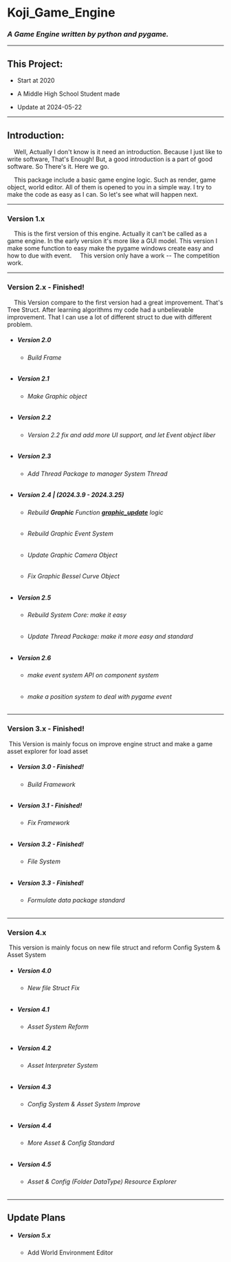 # Koji_Game_Engine

### *A Game Engine written by python and pygame.*

---

## This Project:

- Start at 2020

- A Middle High School Student made

- Update at 2024-05-22

---

## Introduction:

    Well, Actually I don't know is it need an introduction. Because I just like to write software, That's Enough! But, a good introduction is a part of good software. So There's it. Here we go.

    This package include a basic game engine logic. Such as render, game object, world editor. All of them is opened to you in a simple way. I try to make the code as easy as I can. So let's see what will happen next. 

---

### Version 1.x
    This is the first version of this engine. Actually it can't be called as a game engine. In the early version it's more like a GUI model. This version I make some function to easy make the pygame windows create easy and how to due with event.
    This version only have a work -- The competition work. 

---

### Version 2.x - Finished!

    This Version compare to the first version had a great improvement. That's Tree Struct. After learning algorithms my code had a unbelievable improvement. That I can use a lot of different struct to due with different problem.

- ##### Version 2.0

  - ###### Build Frame

- ##### Version 2.1

  - ###### Make Graphic object

- ##### Version 2.2

  - ###### Version 2.2 fix and add more UI support, and let Event object liber

- ##### Version 2.3

  - ###### Add Thread Package to manager System Thread

- ##### Version 2.4 | (2024.3.9 - 2024.3.25)

  - ###### Rebuild **Graphic** Function **<u>graphic_update</u>** logic
  - ###### Rebuild Graphic Event System
  - ###### Update Graphic Camera Object
  - ###### Fix Graphic Bessel Curve Object

- ##### Version 2.5

  - ###### Rebuild System Core: make it easy

  - ###### Update Thread Package: make it more easy and standard

- ##### Version 2.6

  - ###### make event system API on component system

  - ###### make a position system to deal with pygame event

---

### Version 3.x - Finished!

​	This Version is mainly focus on improve engine struct and make a game asset explorer for load asset

- ##### Version 3.0 - Finished!

  - ###### Build Framework

- ##### Version 3.1 - Finished!

  - ###### Fix Framework

- ##### Version 3.2 - Finished!

  - ###### File System

- ##### Version 3.3 - Finished!

  - ###### Formulate data package standard

---

### Version 4.x

​	This version is mainly focus on new file struct and reform Config System & Asset System 

- ##### Version 4.0

  - ###### New file Struct Fix

- ##### Version 4.1

  - ###### Asset System Reform

- ##### Version 4.2

  - ###### Asset Interpreter System

- ##### Version 4.3

  - ###### Config System & Asset System Improve

- ##### Version 4.4

  - ###### More Asset & Config Standard

- ##### Version 4.5

  - ###### Asset & Config (Folder DataType) Resource Explorer

---

## Update Plans
- ##### Version 5.x
  
  - Add World Environment Editor
